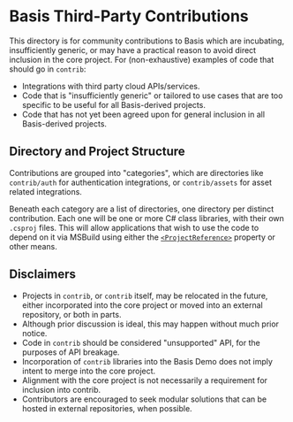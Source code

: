 # Basis Third-Party Contributions

This directory is for community contributions to Basis which are incubating,
insufficiently generic, or may have a practical reason to avoid direct
inclusion in the core project. For (non-exhaustive) examples of code that
should go in `contrib`:

* Integrations with third party cloud APIs/services.
* Code that is "insufficiently generic" or tailored to use cases that are too
  specific to be useful for all Basis-derived projects.
* Code that has not yet been agreed upon for general inclusion in all
  Basis-derived projects.

## Directory and Project Structure

Contributions are grouped into "categories", which are directories like
`contrib/auth` for authentication integrations, or `contrib/assets` for asset
related integrations.

Beneath each category are a list of directories, one directory per distinct
contribution. Each one will be one or more C# class libraries, with their own
`.csproj` files. This will allow applications that wish to use the code to depend
on it via MSBuild using either the [`<ProjectReference>`][ProjectReference]
property or other means.

## Disclaimers

* Projects in `contrib`, or `contrib` itself, may be relocated in the future,
  either incorporated into the core project or moved into an external repository,
  or both in parts.
* Although prior discussion is ideal, this may happen without much prior notice.
* Code in `contrib` should be considered "unsupported" API, for the purposes of
  API breakage.
* Incorporation of `contrib` libraries into the Basis Demo does not imply
  intent to merge into the core project.
* Alignment with the core project is not necessarily a requirement for
  inclusion into contrib.
* Contributors are encouraged to seek modular solutions that can be hosted in
  external repositories, when possible.

[ProjectReference]: https://learn.microsoft.com/en-us/visualstudio/msbuild/common-msbuild-project-items?view=vs-2022#projectreference
